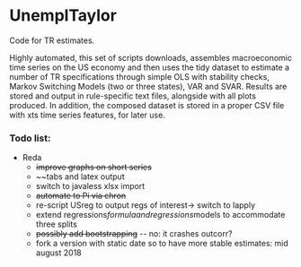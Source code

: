 # UnemplTaylor
Code for TR estimates.

Highly automated, this set of scripts downloads, assembles macroeconomic time series on the US economy and then uses the tidy dataset to estimate a number of TR specifications through simple OLS with stability checks, Markov Switching Models (two or three states), VAR and SVAR. Results are stored and output in rule-specific text files, alongside with all plots produced. In addition, the composed dataset is stored in a proper CSV file with xts time series features, for later use. 



### Todo list:

* Reda
	+ ~~improve graphs on short series~~
	+ ~~tabs and latex output
	+ switch to javaless xlsx import
	+ ~~automate to Pi via chron~~
	+ re-script USreg to output regs of interest-> switch to lapply
	+ extend regressions$formula and regressions$models to accommodate three splits
	+ ~~possibly add bootstrapping~~ -- no: it crashes outcorr?
	+ fork a version with static date so to have more stable estimates: mid august 2018

	
	
